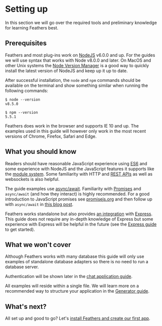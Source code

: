 # Setting up

In this section we will go over the required tools and preliminary knowledge for learning Feathers best.

## Prerequisites

Feathers and most plug-ins work on [NodeJS](https://nodejs.org/en/) v6.0.0 and up. For the guides we will use syntax that works with Node v8.0.0 and later. On MacOS and other Unix systems the [Node Version Manager](https://github.com/creationix/nvm) is a good way to quickly install the latest version of NodeJS and keep up it up to date.

After successful installation, the `node` and `npm` commands should be available on the terminal and show something similar when running the following commands:

```
$ node --version
v8.5.0
```

```
$ npm --version
5.5.1
```

Feathers does work in the browser and supports IE 10 and up. The examples used in this guide will however only work in the most recent versions of Chrome, Firefox, Safari and Edge.

## What you should know

Readers should have reasonable JavaScript experience using [ES6](http://es6-features.org/) and some experience with NodeJS and the JavaScript features it supports like the [module system](https://nodejs.org/api/modules.html). Some familiarity with HTTP and [REST APIs](https://en.wikipedia.org/wiki/Representational_state_transfer) as well as websockets is also helpful.

The guide examples use [async/await](https://developer.mozilla.org/en-US/docs/Web/JavaScript/Reference/Statements/async_function). Familiarity with [Promises](https://developer.mozilla.org/en-US/docs/Web/JavaScript/Reference/Global_Objects/Promise) and `async/await` (and how they interact) is highly recommended. For a good introduction to JavaScript promises see [promisejs.org](https://www.promisejs.org/) and then follow up with `async/await` in [this blog post](https://blog.risingstack.com/mastering-async-await-in-nodejs/).

Feathers works standalone but also provides [an integration](../../api/express.md) with [Express](http://expressjs.com/). This guide does not require any in-depth knowledge of Express but some experience with Express will be helpful in the future (see the [Express guide](http://expressjs.com/en/guide/routing.html) to get started).

## What we won't cover

Although Feathers works with many database this guide will only use examples of standalone database adapters so there is no need to run a database server.

Authentication will be shown later in the [chat application guide](../chat/readme.md).

All examples will reside within a single file. We will learn more on a recommended way to structure your application in the [Generator guide](../generator/readme.md).

## What's next?

All set up and good to go? Let's [install Feathers and create our first app](./starting.md).
